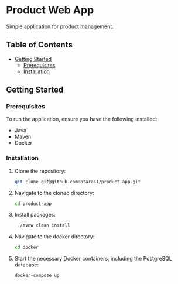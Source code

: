 # Product Web App

Simple application for product management.
## Table of Contents

- [Getting Started](#getting-started)
    - [Prerequisites](#prerequisites)
    - [Installation](#installation)

## Getting Started

### Prerequisites

To run the application, ensure you have the following installed:

- Java 
- Maven
- Docker

### Installation

1. Clone the repository:

   ```bash
   git clone git@github.com:btaras1/product-app.git

2. Navigate to the cloned directory:

   ```bash
   cd product-app

3. Install packages:
   ```bash
    ./mvnw clean install

4. Navigate to the docker directory:
   ```bash
   cd docker
    ```

5. Start the necessary Docker containers, including the PostgreSQL database:

   ```bash
   docker-compose up
